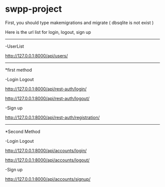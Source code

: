 # swpp-project

First, you should type makemigrations and migrate ( dbsqlite is not exist )

Here is the url list for login, logout, sign up

----------------------------------------------------------------

-UserList

http://127.0.0.1:8000/api/users/

----------------------------------------------------------------


*first method


-Login Logout

http://127.0.0.1:8000/api/rest-auth/login/

http://127.0.0.1:8000/api/rest-auth/logout/

-Sign up

http://127.0.0.1:8000/api/rest-auth/registration/

----------------------------------------------------------------

*Second Method

-Login Logout

http://127.0.0.1:8000/api/accounts/login/

http://127.0.0.1:8000/api/accounts/logout/

-Sign up

http://127.0.0.1:8000/api/accounts/signup/
